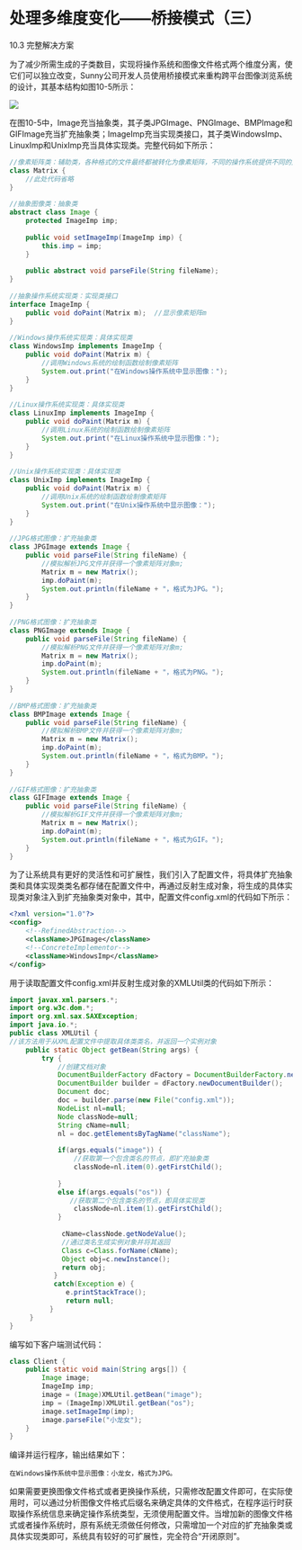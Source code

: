 # 处理多维度变化——桥接模式（三）

10.3  完整解决方案

为了减少所需生成的子类数目，实现将操作系统和图像文件格式两个维度分离，使它们可以独立改变，Sunny公司开发人员使用桥接模式来重构跨平台图像浏览系统的设计，其基本结构如图10-5所示：

![](http://my.csdn.net/uploads/201204/16/1334506504_5936.gif)

在图10-5中，Image充当抽象类，其子类JPGImage、PNGImage、BMPImage和GIFImage充当扩充抽象类；ImageImp充当实现类接口，其子类WindowsImp、LinuxImp和UnixImp充当具体实现类。完整代码如下所示：

```java
//像素矩阵类：辅助类，各种格式的文件最终都被转化为像素矩阵，不同的操作系统提供不同的方式显示像素矩阵  
class Matrix {  
    //此处代码省略  
}  
  
//抽象图像类：抽象类  
abstract class Image {  
    protected ImageImp imp;  
  
    public void setImageImp(ImageImp imp) {  
        this.imp = imp;  
    }   
  
    public abstract void parseFile(String fileName);  
}  
  
//抽象操作系统实现类：实现类接口  
interface ImageImp {  
    public void doPaint(Matrix m);  //显示像素矩阵m  
}   
  
//Windows操作系统实现类：具体实现类  
class WindowsImp implements ImageImp {  
    public void doPaint(Matrix m) {  
        //调用Windows系统的绘制函数绘制像素矩阵  
        System.out.print("在Windows操作系统中显示图像：");  
    }  
}  
  
//Linux操作系统实现类：具体实现类  
class LinuxImp implements ImageImp {  
    public void doPaint(Matrix m) {  
        //调用Linux系统的绘制函数绘制像素矩阵  
        System.out.print("在Linux操作系统中显示图像：");  
    }  
}  
  
//Unix操作系统实现类：具体实现类  
class UnixImp implements ImageImp {  
    public void doPaint(Matrix m) {  
        //调用Unix系统的绘制函数绘制像素矩阵  
        System.out.print("在Unix操作系统中显示图像：");  
    }  
}  
  
//JPG格式图像：扩充抽象类  
class JPGImage extends Image {  
    public void parseFile(String fileName) {  
        //模拟解析JPG文件并获得一个像素矩阵对象m;  
        Matrix m = new Matrix();   
        imp.doPaint(m);  
        System.out.println(fileName + "，格式为JPG。");  
    }  
}  
  
//PNG格式图像：扩充抽象类  
class PNGImage extends Image {  
    public void parseFile(String fileName) {  
        //模拟解析PNG文件并获得一个像素矩阵对象m;  
        Matrix m = new Matrix();   
        imp.doPaint(m);  
        System.out.println(fileName + "，格式为PNG。");  
    }  
}  
  
//BMP格式图像：扩充抽象类  
class BMPImage extends Image {  
    public void parseFile(String fileName) {  
        //模拟解析BMP文件并获得一个像素矩阵对象m;  
        Matrix m = new Matrix();   
        imp.doPaint(m);  
        System.out.println(fileName + "，格式为BMP。");  
    }  
}  
  
//GIF格式图像：扩充抽象类  
class GIFImage extends Image {  
    public void parseFile(String fileName) {  
        //模拟解析GIF文件并获得一个像素矩阵对象m;  
        Matrix m = new Matrix();   
        imp.doPaint(m);  
        System.out.println(fileName + "，格式为GIF。");  
    }  
}  
```

为了让系统具有更好的灵活性和可扩展性，我们引入了配置文件，将具体扩充抽象类和具体实现类类名都存储在配置文件中，再通过反射生成对象，将生成的具体实现类对象注入到扩充抽象类对象中，其中，配置文件config.xml的代码如下所示：

```xml
<?xml version="1.0"?>  
<config>  
    <!--RefinedAbstraction-->  
    <className>JPGImage</className>   
    <!--ConcreteImplementor-->  
    <className>WindowsImp</className>  
</config> 
```

用于读取配置文件config.xml并反射生成对象的XMLUtil类的代码如下所示：

```java
import javax.xml.parsers.*;  
import org.w3c.dom.*;  
import org.xml.sax.SAXException;  
import java.io.*;  
public class XMLUtil {  
//该方法用于从XML配置文件中提取具体类类名，并返回一个实例对象  
    public static Object getBean(String args) {  
        try {  
            //创建文档对象  
            DocumentBuilderFactory dFactory = DocumentBuilderFactory.newInstance();  
            DocumentBuilder builder = dFactory.newDocumentBuilder();  
            Document doc;                             
            doc = builder.parse(new File("config.xml"));   
            NodeList nl=null;  
            Node classNode=null;  
            String cName=null;  
            nl = doc.getElementsByTagName("className");  
              
            if(args.equals("image")) {  
                //获取第一个包含类名的节点，即扩充抽象类  
                classNode=nl.item(0).getFirstChild();  
                  
            }  
            else if(args.equals("os")) {  
               //获取第二个包含类名的节点，即具体实现类  
                classNode=nl.item(1).getFirstChild();  
            }  
              
             cName=classNode.getNodeValue();  
             //通过类名生成实例对象并将其返回  
             Class c=Class.forName(cName);  
             Object obj=c.newInstance();  
             return obj;          
           }     
           catch(Exception e) {  
              e.printStackTrace();  
              return null;  
          }  
     }  
}  
```

编写如下客户端测试代码：

```java
class Client {  
    public static void main(String args[]) {  
        Image image;  
        ImageImp imp;  
        image = (Image)XMLUtil.getBean("image");  
        imp = (ImageImp)XMLUtil.getBean("os");  
        image.setImageImp(imp);  
        image.parseFile("小龙女");  
    }  
}  
```

编译并运行程序，输出结果如下：

```
在Windows操作系统中显示图像：小龙女，格式为JPG。
```

如果需要更换图像文件格式或者更换操作系统，只需修改配置文件即可，在实际使用时，可以通过分析图像文件格式后缀名来确定具体的文件格式，在程序运行时获取操作系统信息来确定操作系统类型，无须使用配置文件。当增加新的图像文件格式或者操作系统时，原有系统无须做任何修改，只需增加一个对应的扩充抽象类或具体实现类即可，系统具有较好的可扩展性，完全符合“开闭原则”。